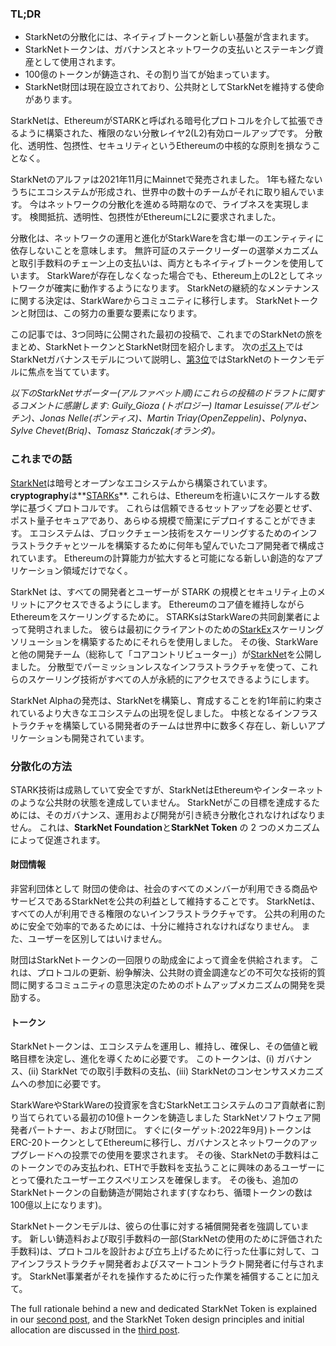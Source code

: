 ### TL;DR

* StarkNetの分散化には、ネイティブトークンと新しい基盤が含まれます。
* StarkNetトークンは、ガバナンスとネットワークの支払いとステーキング資産として使用されます。
* 100億のトークンが鋳造され、その割り当てが始まっています。
* StarkNet財団は現在設立されており、公共財としてStarkNetを維持する使命があります。

StarkNetは、EthereumがSTARKと呼ばれる暗号化プロトコルを介して拡張できるように構築された、権限のない分散レイヤ2(L2)有効ロールアップです。 分散化、透明性、包摂性、セキュリティというEthereumの中核的な原則を損なうことなく。

StarkNetのアルファは2021年11月にMainnetで発売されました。 1年も経たないうちにエコシステムが形成され、世界中の数十のチームがそれに取り組んでいます。 今はネットワークの分散化を進める時期なので、ライブネスを実現します。 検閲抵抗、透明性、包摂性がEthereumにL2に要求されました。

分散化は、ネットワークの運用と進化がStarkWareを含む単一のエンティティに依存しないことを意味します。 無許可証のステークリーダーの選挙メカニズムと取引手数料のチェーン上の支払いは、両方ともネイティブトークンを使用しています。 StarkWareが存在しなくなった場合でも、Ethereum上のL2としてネットワークが確実に動作するようになります。 StarkNetの継続的なメンテナンスに関する決定は、StarkWareからコミュニティに移行します。 StarkNetトークンと財団は、この努力の重要な要素になります。

この記事では、3つ同時に公開された最初の投稿で、これまでのStarkNetの旅をまとめ、StarkNetトークンとStarkNet財団を紹介します。 次の[ポスト](https://medium.com/@starkware/part-2-a-decentralization-and-governance-proposal-for-starknet-23e335645778)ではStarkNetガバナンスモデルについて説明し、[第3位](https://medium.com/@starkware/part-3-starknet-token-design-5cc17af066c6)ではStarkNetのトークンモデルに焦点を当てています。

*以下のStarkNetサポーター(アルファベット順)にこれらの投稿のドラフトに関するコメントに感謝します: Guily_Gioza (トポロジー) Itamar Lesuisse(アルゼンチン)、Jonas Nelle(ポンティス)、Martin Triay(OpenZeppelin)、Polynya、Sylve Chevet(Briq)、Tomasz Stańczak(オランダ)。*

### これまでの話

[StarkNet](https://starknet.io/)は暗号とオープンなエコシステムから構築されています。 **cryptography**は**[STARKs](https://eprint.iacr.org/2018/046.pdf)**. これらは、Ethereumを桁違いにスケールする数学に基づくプロトコルです。 これらは信頼できるセットアップを必要とせず、ポスト量子セキュアであり、あらゆる規模で簡潔にデプロイすることができます。 エコシステムは、ブロックチェーン技術をスケーリングするためのインフラストラクチャとツールを構築するために何年も望んでいたコア開発者で構成されています。 Ethereumの計算能力が拡大すると可能になる新しい創造的なアプリケーション領域だけでなく。

StarkNet は、すべての開発者とユーザーが STARK の規模とセキュリティ上のメリットにアクセスできるようにします。 Ethereumのコア値を維持しながらEthereumをスケーリングするために。 STARKsはStarkWareの共同創業者によって発明されました。 彼らは最初にクライアントのための[StarkEx](https://starkware.co/starkex/)スケーリングソリューションを構築するためにそれらを使用しました。 その後、StarkWareと他の開発チーム（総称して「コアコントリビューター」）が[StarkNet](https://starkware.co/starknet/)を公開しました。 分散型でパーミッションレスなインフラストラクチャを使って、これらのスケーリング技術がすべての人が永続的にアクセスできるようにします。

StarkNet Alphaの発売は、StarkNetを構築し、育成することを約1年前に約束されているより大きなエコシステムの出現を促しました。 中核となるインフラストラクチャを構築している開発者のチームは世界中に数多く存在し、新しいアプリケーションも開発されています。

### **分散化の方法**

STARK技術は成熟していて安全ですが、StarkNetはEthereumやインターネットのような公共財の状態を達成していません。 StarkNetがこの目標を達成するためには、そのガバナンス、運用および開発が引き続き分散化されなければなりません。 これは、**StarkNet Foundation**と**StarkNet Token** の 2 つのメカニズムによって促進されます。

#### 財団情報

非営利団体として 財団の使命は、社会のすべてのメンバーが利用できる商品やサービスであるStarkNetを公共の利益として維持することです。 StarkNetは、すべての人が利用できる権限のないインフラストラクチャです。 公共の利用のために安全で効率的であるためには、十分に維持されなければなりません。 また、ユーザーを区別してはいけません。

財団はStarkNetトークンの一回限りの助成金によって資金を供給されます。 これは、プロトコルの更新、紛争解決、公共財の資金調達などの不可欠な技術的質問に関するコミュニティの意思決定のためのボトムアップメカニズムの開発を奨励する。

#### トークン

StarkNetトークンは、エコシステムを運用し、維持し、確保し、その価値と戦略目標を決定し、進化を導くために必要です。 このトークンは、(i) ガバナンス、(ii) StarkNet での取引手数料の支払、(iii) StarkNetのコンセンサスメカニズムへの参加に必要です。

StarkWareやStarkWareの投資家を含むStarkNetエコシステムのコア貢献者に割り当てられている最初の10億トークンを鋳造しました StarkNetソフトウェア開発者パートナー、および財団に。 すぐに(ターゲット:2022年9月)トークンはERC-20トークンとしてEthereumに移行し、ガバナンスとネットワークのアップグレードへの投票での使用を要求されます。 その後、StarkNetの手数料はこのトークンでのみ支払われ、ETHで手数料を支払うことに興味のあるユーザーにとって優れたユーザーエクスペリエンスを確保します。 その後も、追加のStarkNetトークンの自動鋳造が開始されます(すなわち、循環トークンの数は100億以上になります)。

StarkNetトークンモデルは、彼らの仕事に対する補償開発者を強調しています。 新しい鋳造料および取引手数料の一部(StarkNetの使用のために評価された手数料)は、プロトコルを設計および立ち上げるために行った仕事に対して、コアインフラストラクチャ開発者およびスマートコントラクト開発者に付与されます。 StarkNet事業者がそれを操作するために行った作業を補償することに加えて。

The full rationale behind a new and dedicated StarkNet Token is explained in our [second post](https://medium.com/@starkware/part-2-a-decentralization-and-governance-proposal-for-starknet-23e335645778), and the StarkNet Token design principles and initial allocation are discussed in the [third post](https://medium.com/@starkware/part-3-starknet-token-design-5cc17af066c6).